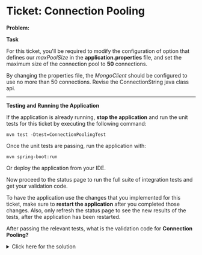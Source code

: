 # Ticket: Connection Pooling


**Problem:**

**Task**

For this ticket, you'll be required to modify the configuration of option that defines our _maxPoolSize_ in the **application.properties** file, and set the maximum size of the connection pool to **50** connections.

By changing the properties file, the _MongoClient_ should be configured to use no more than 50 connections. Revise the ConnectionString java class api.

---

**Testing and Running the Application**

If the application is already running, **stop the application** and run the unit tests for this ticket by executing the following command:

```
mvn test -Dtest=ConnectionPoolingTest
```

Once the unit tests are passing, run the application with:

```
mvn spring-boot:run
```

Or deploy the application from your IDE.

Now proceed to the status page to run the full suite of integration tests and get your validation code.

To have the application use the changes that you implemented for this ticket, make sure to **restart the application** after you completed those changes. Also, only refresh the status page to see the new results of the tests, after the application has been restarted.

After passing the relevant tests, what is the validation code for **Connection Pooling?**
<details> 
  <summary>Click here for the solution</summary>
   Answer: 5ad4f4f58d4b377bcf55d742
</details>


